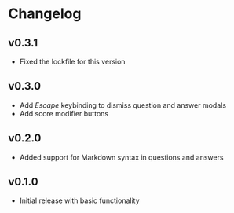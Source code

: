 
# Changelog

## v0.3.1

* Fixed the lockfile for this version

## v0.3.0

* Add *Escape* keybinding to dismiss question and answer modals
* Add score modifier buttons

## v0.2.0

* Added support for Markdown syntax in questions and answers

## v0.1.0

* Initial release with basic functionality

